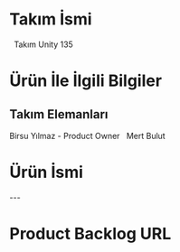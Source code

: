 <h1> Takım İsmi </h1>  &nbsp;
Takım Unity 135 &nbsp;

<h1> Ürün İle İlgili Bilgiler </h1>
<h2> Takım Elemanları </h2> 
Birsu Yılmaz	         - Product Owner &nbsp;
Mert Bulut
<h1> Ürün İsmi </h1>
---
<h1> Product Backlog URL </h1>  &nbsp;


